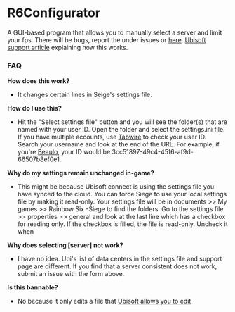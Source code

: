 # R6Configurator

A GUI-based program that allows you to manually select a server and limit your fps.
There will be bugs, report the under issues or [here](https://forms.gle/hsuAxzucgdovZ4vs9). [Ubisoft support article](https://www.ubisoft.com/en-us/help/rainbow-six-siege/article/selecting-data-centres-manually-in-rainbow-six-siege-pc/000060594) explaining how this works.


### FAQ
**How does this work?**
- It changes certain lines in Seige's settings file.

**How do I use this?**
- Hit the "Select settings file" button and you will see the folder(s) that are named with your user ID. Open the folder and select the settings.ini file. If you have multiple accounts, use [Tabwire](https://tabstats.com/siege/) to check your user ID. Search your username and look at the end of the URL. For example, if you're [Beaulo](https://tabstats.com/siege/player/3cc51897-49c4-45f6-af9d-66507b8ef0e1), your ID would be 3cc51897-49c4-45f6-af9d-66507b8ef0e1. 

**Why do my settings remain unchanged in-game?**
- This might be because Ubisoft connect is using the settings file you have synced to the cloud. You can force Siege to use your local settings file by making it read-only. Your settings file will be in documents >> My games >> Rainbow Six -Siege to find the folders. Go to the settings file >> properties >> general and look at the last line which has a checkbox for reading only. If the checkbox is filled, the file is read-only. Uncheck it when  

**Why does selecting [server] not work?** 
- I have no idea. Ubi's list of data centers in the settings file and support page are different. If you find that a server consistent does not work, submit an issue with the form above.

 **Is this bannable?**
- No because it only edits a file that [Ubisoft allows you to edit](https://www.ubisoft.com/en-us/help/rainbow-six-siege/article/selecting-data-centres-manually-in-rainbow-six-siege-pc/000060594).
